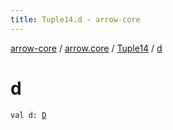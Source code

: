 ```yaml
---
title: Tuple14.d - arrow-core
---
```


[arrow-core](../../index.html) / [arrow.core](../index.html) / [Tuple14](index.html) / [d](./d.html)

# d

`val d: `[`D`](index.html#D)
